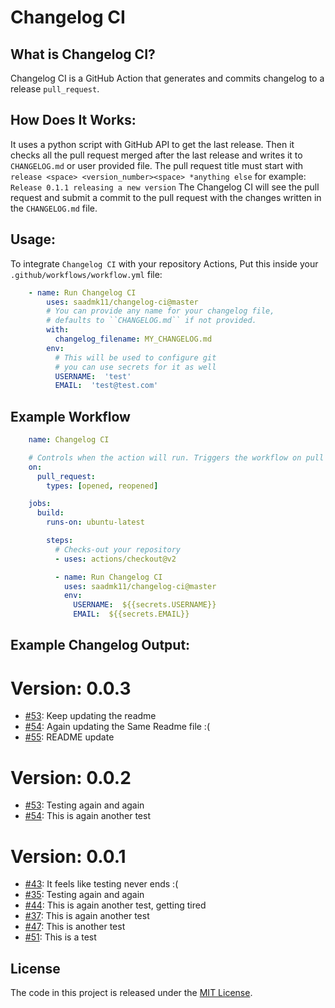 # Changelog CI


## What is Changelog CI?

Changelog CI is a GitHub Action that generates and commits changelog to
a release ``pull_request``.


## How Does It Works:

It uses a python script with GitHub API to get the last release.
Then it checks all the pull request merged after the last release and
writes it to ``CHANGELOG.md`` or user provided file.
The pull request title must start with ``release <space> <version_number><space> *anything else``
for example: ``Release 0.1.1 releasing a new version``
The Changelog CI will see the pull request and submit a commit to the pull request
with the changes written in the ``CHANGELOG.md`` file.


## Usage:

To integrate ``Changelog CI`` with your repository Actions,
Put this inside your ``.github/workflows/workflow.yml`` file:

```yaml
    - name: Run Changelog CI
        uses: saadmk11/changelog-ci@master
        # You can provide any name for your changelog file,
        # defaults to ``CHANGELOG.md`` if not provided.
        with:
          changelog_filename: MY_CHANGELOG.md
        env:
          # This will be used to configure git
          # you can use secrets for it as well
          USERNAME:  'test'
          EMAIL:  'test@test.com'
```


## Example Workflow

```yaml
    name: Changelog CI

    # Controls when the action will run. Triggers the workflow on pull request
    on:
      pull_request:
        types: [opened, reopened]

    jobs:
      build:
        runs-on: ubuntu-latest

        steps:
          # Checks-out your repository
          - uses: actions/checkout@v2

          - name: Run Changelog CI
            uses: saadmk11/changelog-ci@master
            env:
              USERNAME:  ${{secrets.USERNAME}}
              EMAIL:  ${{secrets.EMAIL}}
```


## Example Changelog Output:

Version: 0.0.3
==============

* [#53](https://github.com/test/test/pull/57): Keep updating the readme
* [#54](https://github.com/test/test/pull/56): Again updating the Same Readme file :(
* [#55](https://github.com/test/test/pull/55): README update


Version: 0.0.2
==============

* [#53](https://github.com/test/test/pull/53): Testing again and again
* [#54](https://github.com/test/test/pull/54): This is again another test


Version: 0.0.1
==============

* [#43](https://github.com/test/test/pull/43): It feels like testing never ends :(
* [#35](https://github.com/test/test/pull/35): Testing again and again
* [#44](https://github.com/test/test/pull/44): This is again another test, getting tired
* [#37](https://github.com/test/test/pull/37): This is again another test
* [#47](https://github.com/test/test/pull/47): This is another test
* [#51](https://github.com/test/test/pull/51): This is a test


## License

The code in this project is released under the [MIT License](LICENSE).

